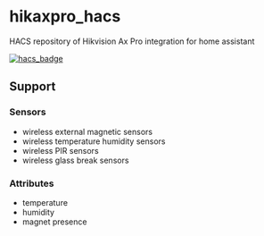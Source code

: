 # hikaxpro_hacs
HACS repository of Hikvision Ax Pro integration for home assistant

[![hacs_badge](https://img.shields.io/badge/HACS-Custom-41BDF5.svg)](https://github.com/hacs/integration)

## Support

### Sensors
- wireless external magnetic sensors
- wireless temperature humidity sensors
- wireless PIR sensors
- wireless glass break sensors

### Attributes
- temperature
- humidity
- magnet presence
